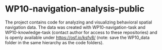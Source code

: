 # WP10-navigation-analysis-public
The project contains code for analyzing and visualizing behavioral spatial navigation data. The data was created with WP10-navigation-task and WP10-knowledge-task (contact author for access to these repositories) and is openly available under https://osf.io/ksfv8/ (note: save the WP10_data folder in the same hierarchy as the code folders). 
